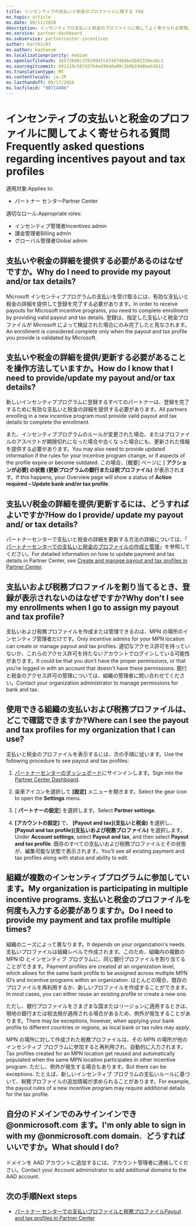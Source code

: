 ```yaml
---
title: インセンティブの支払いと税金のプロファイルに関する FAQ
ms.topic: article
ms.date: 09/11/2020
description: インセンティブの支払いと税金のプロファイルに関してよく寄せられる質問。
ms.service: partner-dashboard
ms.subservice: partnercenter-incentives
author: Karthic83
ms.author: kashanum
ms.localizationpriority: medium
ms.openlocfilehash: 3b972090c376399dfc474d74b8be5b03330ea0c1
ms.sourcegitcommit: b91119c587d37b4ed36dda00c2b0b1946beb3012
ms.translationtype: MT
ms.contentlocale: ja-JP
ms.lasthandoff: 09/17/2020
ms.locfileid: "90714406"
---
```

# <a name="frequently-asked-questions-regarding-incentives-payout-and-tax-profiles"></a><span data-ttu-id="f2973-103">インセンティブの支払いと税金のプロファイルに関してよく寄せられる質問</span><span class="sxs-lookup"><span data-stu-id="f2973-103">Frequently asked questions regarding incentives payout and tax profiles</span></span>

<span data-ttu-id="f2973-104">適用対象:</span><span class="sxs-lookup"><span data-stu-id="f2973-104">Applies to:</span></span>

- <span data-ttu-id="f2973-105">パートナー センター</span><span class="sxs-lookup"><span data-stu-id="f2973-105">Partner Center</span></span>

<span data-ttu-id="f2973-106">適切なロール:</span><span class="sxs-lookup"><span data-stu-id="f2973-106">Appropriate roles:</span></span>

- <span data-ttu-id="f2973-107">インセンティブ管理者</span><span class="sxs-lookup"><span data-stu-id="f2973-107">Incentives admin</span></span>
- <span data-ttu-id="f2973-108">課金管理者</span><span class="sxs-lookup"><span data-stu-id="f2973-108">Billing admin</span></span>
- <span data-ttu-id="f2973-109">グローバル管理者</span><span class="sxs-lookup"><span data-stu-id="f2973-109">Global admin</span></span>

## <a name="why-do-i-need-to-provide-my-payout-andor-tax-details"></a><span data-ttu-id="f2973-110">支払いや税金の詳細を提供する必要があるのはなぜですか。</span><span class="sxs-lookup"><span data-stu-id="f2973-110">Why do I need to provide my payout and/or tax details?</span></span>

<span data-ttu-id="f2973-111">Microsoft インセンティブプログラムの支払いを受け取るには、有効な支払いと税金の詳細を提供して登録を完了する必要があります。</span><span class="sxs-lookup"><span data-stu-id="f2973-111">In order to receive payouts for Microsoft incentive programs, you need to complete enrollment by providing valid payout and tax details.</span></span> <span data-ttu-id="f2973-112">登録は、指定した支払いと税金プロファイルが Microsoft によって検証された場合にのみ完了したと見なされます。</span><span class="sxs-lookup"><span data-stu-id="f2973-112">An enrollment is considered complete only when the payout and tax profile you provide is validated by Microsoft.</span></span>

## <a name="how-do-i-know-that-i-need-to-provideupdate-my-payout-andor-tax-details"></a><span data-ttu-id="f2973-113">支払いや税金の詳細を提供/更新する必要があることを操作方法していますか。</span><span class="sxs-lookup"><span data-stu-id="f2973-113">How do I know that I need to provide/update my payout and/or tax details?</span></span>

<span data-ttu-id="f2973-114">新しいインセンティブプログラムに登録するすべてのパートナーは、登録を完了するために有効な支払いと税金の詳細を提供する必要があります。</span><span class="sxs-lookup"><span data-stu-id="f2973-114">All partners enrolling in a new incentive program must provide valid payout and tax details to complete the enrollment.</span></span>

<span data-ttu-id="f2973-115">また、インセンティブプログラムのルールが変更された場合、またはプロファイルのアスペクトが期限切れになった場合や古くなった場合にも、更新された情報を提供する必要があります。</span><span class="sxs-lookup"><span data-stu-id="f2973-115">You may also need to provide updated information if the rules for your incentive program change, or if aspects of the profile expire or become outdated.</span></span> <span data-ttu-id="f2973-116">この場合、[概要] ページに [ **アクションが必要] の状態 (更新プログラムの銀行または税プロファイル)** が表示されます。</span><span class="sxs-lookup"><span data-stu-id="f2973-116">If this happens, your Overview page will show a status of **Action required – Update bank and/or tax profile**.</span></span>

## <a name="how-do-i-provide-update-my-payout-and-or-tax-details"></a><span data-ttu-id="f2973-117">支払い/税金の詳細を提供/更新するには、どうすればよいですか?</span><span class="sxs-lookup"><span data-stu-id="f2973-117">How do I provide/ update my payout and/ or tax details?</span></span>

<span data-ttu-id="f2973-118">パートナーセンターで支払いと税金の詳細を更新する方法の詳細については、「 [パートナーセンターでの支払いと税金のプロファイルの作成と管理](https://docs.microsoft.com/partner-center/incentives-create-and-manage-your-payout-and-tax-profiles.md)」を参照してください。</span><span class="sxs-lookup"><span data-stu-id="f2973-118">For detailed information on how to update payment and tax details in Partner Center, see [Create and manage payout and tax profiles in Partner Center](https://docs.microsoft.com/partner-center/incentives-create-and-manage-your-payout-and-tax-profiles.md).</span></span>

## <a name="why-dont-i-see-my-enrollments-when-i-go-to-assign-my-payout-and-tax-profile"></a><span data-ttu-id="f2973-119">支払いおよび税務プロファイルを割り当てるとき、登録が表示されないのはなぜですか?</span><span class="sxs-lookup"><span data-stu-id="f2973-119">Why don't I see my enrollments when I go to assign my payout and tax profile?</span></span>

<span data-ttu-id="f2973-120">支払いおよび税務プロファイルを作成または管理できるのは、MPN の場所のインセンティブ管理者だけです。</span><span class="sxs-lookup"><span data-stu-id="f2973-120">Only incentive admins for your MPN location can create or manage payout and tax profiles.</span></span> <span data-ttu-id="f2973-121">適切なアクセス許可を持っていないか、これらのアクセス許可を持たないアカウントでログインしている可能性があります。</span><span class="sxs-lookup"><span data-stu-id="f2973-121">It could be that you don’t have the proper permissions, or that you’re logged in with an account that doesn't have these permissions.</span></span> <span data-ttu-id="f2973-122">銀行と税金のアクセス許可の管理については、組織の管理者に問い合わせてください。</span><span class="sxs-lookup"><span data-stu-id="f2973-122">Contact your organization administrator to manage permissions for bank and tax.</span></span>

## <a name="where-can-i-see-the-payout-and-tax-profiles-for-my-organization-that-i-can-use"></a><span data-ttu-id="f2973-123">使用できる組織の支払いおよび税務プロファイルは、どこで確認できますか?</span><span class="sxs-lookup"><span data-stu-id="f2973-123">Where can I see the payout and tax profiles for my organization that I can use?</span></span>

<span data-ttu-id="f2973-124">支払いと税金のプロファイルを表示するには、次の手順に従います。</span><span class="sxs-lookup"><span data-stu-id="f2973-124">Use the following procedure to see payout and tax profiles:</span></span>

1. <span data-ttu-id="f2973-125">[パートナーセンターのダッシュボード](https://partner.microsoft.com/dashboard)にサインインします。</span><span class="sxs-lookup"><span data-stu-id="f2973-125">Sign into the [Partner Center Dashboard](https://partner.microsoft.com/dashboard).</span></span>

2. <span data-ttu-id="f2973-126">歯車アイコンを選択して **[設定]** メニューを開きます。</span><span class="sxs-lookup"><span data-stu-id="f2973-126">Select the gear icon to open the **Settings** menu.</span></span>

3. <span data-ttu-id="f2973-127">[ **パートナーの設定**] を選択します。</span><span class="sxs-lookup"><span data-stu-id="f2973-127">Select **Partner settings**.</span></span>

4. <span data-ttu-id="f2973-128">**[アカウントの設定]** で、 **[Payout and tax]\(支払いと税金\)** を選択し、 **[Payout and tax profile]\(支払いおよび税務プロファイル\)** を選択します。</span><span class="sxs-lookup"><span data-stu-id="f2973-128">Under **Account settings**, select **Payout and tax**, and then select **Payout and tax profile**.</span></span> <span data-ttu-id="f2973-129">既存のすべての支払いおよび税務プロファイルとその状態が、編集可能な状態で表示されます。</span><span class="sxs-lookup"><span data-stu-id="f2973-129">You’ll see all existing payment and tax profiles along with status and ability to edit.</span></span>

## <a name="my-organization-is-participating-in-multiple-incentive-programs-do-i-need-to-provide-my-payment-and-tax-profile-multiple-times"></a><span data-ttu-id="f2973-130">組織が複数のインセンティブプログラムに参加しています。</span><span class="sxs-lookup"><span data-stu-id="f2973-130">My organization is participating in multiple incentive programs.</span></span> <span data-ttu-id="f2973-131">支払いと税金のプロファイルを何度も入力する必要がありますか。</span><span class="sxs-lookup"><span data-stu-id="f2973-131">Do I need to provide my payment and tax profile multiple times?</span></span>

<span data-ttu-id="f2973-132">組織のニーズによって異なります。</span><span class="sxs-lookup"><span data-stu-id="f2973-132">It depends on your organization's needs.</span></span> <span data-ttu-id="f2973-133">支払いプロファイルは組織レベルで作成されます。このため、組織内の複数の MPN ID とインセンティブ プログラムに、同じ銀行プロファイルを割り当てることができます。</span><span class="sxs-lookup"><span data-stu-id="f2973-133">Payment profiles are created at an organization level, which allows for the same bank profile to be assigned across multiple MPN ID’s and incentive programs within an organization.</span></span> <span data-ttu-id="f2973-134">ほとんどの場合、既存のプロファイルを再利用するか、新しいプロファイルを作成することができます。</span><span class="sxs-lookup"><span data-stu-id="f2973-134">In most cases, you can either reuse an existing profile or create a new one.</span></span>

<span data-ttu-id="f2973-135">ただし、銀行プロファイルをさまざまな国またはリージョンに適用するときは、現地の銀行または税法規が適用される場合があるため、例外が発生することがあります。</span><span class="sxs-lookup"><span data-stu-id="f2973-135">There may be exceptions, however, when applying your bank profile to different countries or regions, as local bank or tax rules may apply.</span></span>

<span data-ttu-id="f2973-136">MPN の場所に対して作成された税務プロファイルは、その MPN の場所が他のインセンティブ プログラムに参加すると再利用され、自動的に入力されます。</span><span class="sxs-lookup"><span data-stu-id="f2973-136">Tax profiles created for an MPN location get reused and automatically populated when the same MPN location participates in other incentive program.</span></span> <span data-ttu-id="f2973-137">ただし、例外が発生する場合もあります。</span><span class="sxs-lookup"><span data-stu-id="f2973-137">But there can be exceptions.</span></span> <span data-ttu-id="f2973-138">たとえば、新しいインセンティブ プログラムの支払いルールに基づいて、税務プロファイルの追加情報が求められることがあります。</span><span class="sxs-lookup"><span data-stu-id="f2973-138">For example, the payout rules of a new incentive program may require additional details for the tax profile.</span></span>  

## <a name="im-only-able-to-sign-in-with-my-onmicrosoftcom-domain-what-should-i-do"></a><span data-ttu-id="f2973-139">自分のドメインでのみサインインでき @onmicrosoft.com ます。</span><span class="sxs-lookup"><span data-stu-id="f2973-139">I'm only able to sign in with my @onmicrosoft.com domain.</span></span> <span data-ttu-id="f2973-140">  どうすればいいですか。</span><span class="sxs-lookup"><span data-stu-id="f2973-140">What should I do?</span></span>

<span data-ttu-id="f2973-141">ドメインを AAD アカウントに追加するには、アカウント管理者に連絡してください。</span><span class="sxs-lookup"><span data-stu-id="f2973-141">Contact your Account administrator to add additional domains to the AAD account.</span></span>

## <a name="next-steps"></a><span data-ttu-id="f2973-142">次の手順</span><span class="sxs-lookup"><span data-stu-id="f2973-142">Next steps</span></span>

- [<span data-ttu-id="f2973-143">パートナー センターでの支払いプロファイルと税務プロファイル</span><span class="sxs-lookup"><span data-stu-id="f2973-143">Payout and tax profiles in Partner Center</span></span>](incentives-create-and-manage-your-payout-and-tax-profiles.md)
